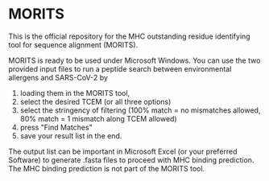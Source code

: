 # MORITS

This is the official repository for the MHC outstanding residue identifying tool for sequence alignment (MORITS).

MORITS is ready to be used under Microsoft Windows. You can use the two provided input files to run a peptide search between environmental allergens and SARS-CoV-2 by 
1. loading them in the MORITS tool,
2. select the desired TCEM (or all three options)
3. select the stringency of filtering (100% match = no mismatches allowed, 80% match = 1 mismatch along TCEM allowed)
4. press "Find Matches"
5. save your result list in the end.

The output list can be important in Microsoft Excel (or your preferred Software) to generate .fasta files to proceed with MHC binding prediction. The MHC binding prediction is not part of the MORITS tool.
